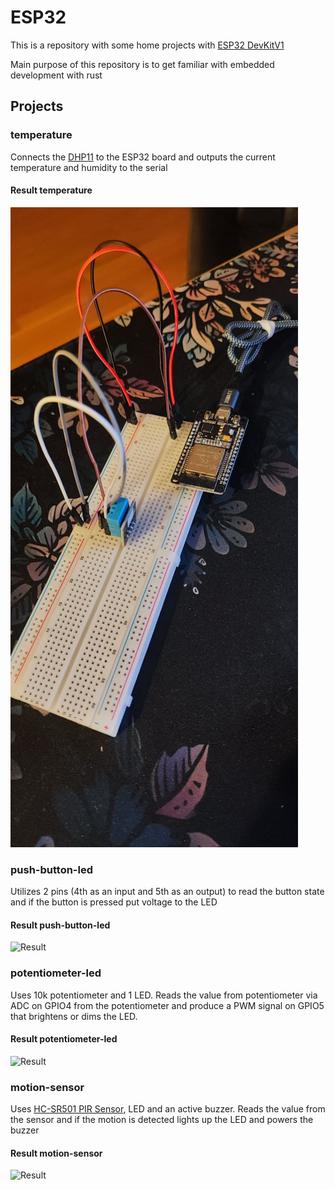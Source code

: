 # ESP32

This is a repository with some home projects with
[ESP32 DevKitV1](https://www.circuitstate.com/pinouts/doit-esp32-devkit-v1-wifi-development-board-pinout-diagram-and-reference/)

Main purpose of this repository is to get familiar with embedded development
with rust

## Projects

### temperature

Connects the [DHP11](https://components101.com/sensors/dht11-temperature-sensor)
to the ESP32 board and outputs the current temperature and
humidity to the serial

#### Result temperature

![Result](./temperature/media/temperature.jpg)

### push-button-led

Utilizes 2 pins (4th as an input and 5th as an output) to read the button state
and if the button is pressed put voltage to the LED

#### Result push-button-led

![Result](./push-button-led/media/result.gif)

### potentiometer-led

Uses 10k potentiometer and 1 LED. Reads the value from potentiometer via ADC
on GPIO4 from the potentiometer and produce a PWM signal on GPIO5 that brightens
or dims the LED.

#### Result potentiometer-led

![Result](./potentiometer-led/media/result.gif)

### motion-sensor

Uses [HC-SR501 PIR Sensor](https://lastminuteengineers.com/pir-sensor-arduino-tutorial/),
LED and an active buzzer. Reads the value from the sensor
and if the motion is detected lights up the LED and powers the buzzer

#### Result motion-sensor

![Result](./motion-sensor/media/result.gif)

